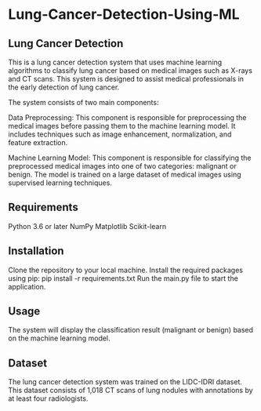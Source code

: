 # Lung-Cancer-Detection-Using-ML

## Lung Cancer Detection
This is a lung cancer detection system that uses machine learning algorithms to classify lung cancer based on medical images such as X-rays and CT scans. This system is designed to assist medical professionals in the early detection of lung cancer.

The system consists of two main components:

Data Preprocessing: This component is responsible for preprocessing the medical images before passing them to the machine learning model. It includes techniques such as image enhancement, normalization, and feature extraction.

Machine Learning Model: This component is responsible for classifying the preprocessed medical images into one of two categories: malignant or benign. The model is trained on a large dataset of medical images using supervised learning techniques.

## Requirements
Python 3.6 or later
NumPy
Matplotlib
Scikit-learn

## Installation
Clone the repository to your local machine.
Install the required packages using pip: pip install -r requirements.txt
Run the main.py file to start the application.

## Usage
The system will display the classification result (malignant or benign) based on the machine learning model.

## Dataset
The lung cancer detection system was trained on the LIDC-IDRI dataset. This dataset consists of 1,018 CT scans of lung nodules with annotations by at least four radiologists.
